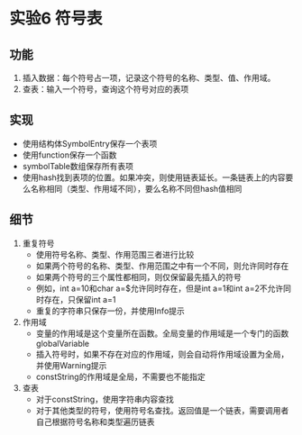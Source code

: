 # 实验6 符号表
## 功能
1. 插入数据：每个符号占一项，记录这个符号的名称、类型、值、作用域。
2. 查表：输入一个符号，查询这个符号对应的表项

## 实现
+ 使用结构体SymbolEntry保存一个表项
+ 使用function保存一个函数
+ symbolTable数组保存所有表项
+ 使用hash找到表项的位置。如果冲突，则使用链表延长。一条链表上的内容要么名称相同（类型、作用域不同），要么名称不同但hash值相同

## 细节
1. 重复符号
    + 使用符号名称、类型、作用范围三者进行比较
    + 如果两个符号的名称、类型、作用范围之中有一个不同，则允许同时存在
    + 如果两个符号的三个属性都相同，则仅保留最先插入的符号
    + 例如，int a=10和char a=$允许同时存在，但是int a=1和int a=2不允许同时存在，只保留int a=1
    + 重复的字符串只保存一份，并使用Info提示
2. 作用域
    + 变量的作用域是这个变量所在函数。全局变量的作用域是一个专门的函数globalVariable
    + 插入符号时，如果不存在对应的作用域，则会自动将作用域设置为全局，并使用Warning提示
    + constString的作用域是全局，不需要也不能指定
3. 查表
    + 对于constString，使用字符串内容查找
    + 对于其他类型的符号，使用符号名查找。返回值是一个链表，需要调用者自己根据符号名称和类型遍历链表




